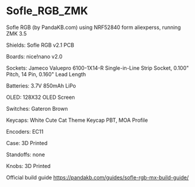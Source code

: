 # Sofle_RGB_ZMK

Sofle RGB (by PandaKB.com) using NRF52840 form aliexperss, running ZMK 3.5

Shields: Sofle RGB v2.1 PCB

Boards: nice!nano v2.0

Sockets: Jameco Valuepro 6100-1X14-R Single-in-Line Strip Socket, 0.100" Pitch, 14 Pin, 0.160" Lead Length

Batteries: 3.7V 850mAh LiPo

OLED: 128X32 OLED Screen

Switches: Gateron Brown

Keycaps: White Cute Cat Theme Keycap PBT, MOA Profile

Encoders: EC11 

Case: 3D Printed

Standoffs: none

Knobs: 3D Printed

Official build guide https://pandakb.com/guides/sofle-rgb-mx-build-guide/
